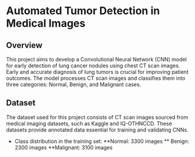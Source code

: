 # Automated Tumor Detection in Medical Images

## Overview
This project aims to develop a Convolutional Neural Network (CNN) model for early detection of lung cancer nodules using chest CT scan images. Early and accurate diagnosis of lung tumors is crucial for improving patient outcomes. The model processes CT scan images and classifies them into three categories: Normal, Benign, and Malignant cases.

## Dataset
The dataset used for this project consists of CT scan images sourced from medical imaging datasets, such as Kaggle and IQ-OTHNCCD. These datasets provide annotated data essential for training and validating CNNs.
* Class distribution in the training set:
    **Normal: 3300 images
    ** Benign: 2300 images
    **Malignant: 3100 images
